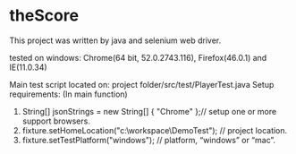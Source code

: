 # theScore

This project was written by java and selenium web driver. 

tested on 
windows: Chrome(64 bit, 52.0.2743.116), Firefox(46.0.1) and IE(11.0.34) 

Main test script located on: project folder/src/test/PlayerTest.java
Setup requirements: (In main function) 
1.	String[] jsonStrings = new String[] { "Chrome" };// setup one or more support browsers. 
2.	fixture.setHomeLocation("c:\\workspace\\DemoTest"); // project location. 
3.	fixture.setTestPlatform("windows"); // platform, “windows” or “mac”. 

